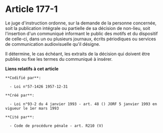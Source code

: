 # Article 177-1

Le juge d'instruction ordonne, sur la demande de la personne concernée, soit la publication intégrale ou partielle de sa
décision de non-lieu, soit l'insertion d'un communiqué informant le public des motifs et du dispositif de celle-ci, dans un
ou plusieurs journaux, écrits périodiques ou services de communication audiovisuelle qu'il désigne.

Il détermine, le cas échéant, les extraits de la décision qui doivent être publiés ou fixe les termes du communiqué à
insérer.

**Liens relatifs à cet article**

	**Codifié par**:

	  - Loi n°57-1426 1957-12-31

	**Créé par**:

	  - Loi n°93-2 du 4 janvier 1993 - art. 48 () JORF 5 janvier 1993 en vigueur le 1er mars 1993

	**Cité par**:

	  - Code de procédure pénale - art. R210 (V)
